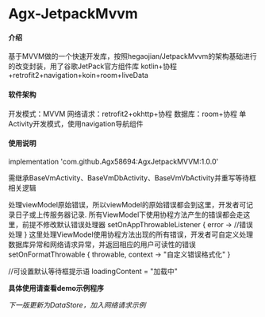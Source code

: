 # Agx-JetpackMvvm

#### 介绍
基于MVVM做的一个快速开发库，按照hegaojian/JetpackMvvm的架构基础进行的改变封装，用了谷歌JetPack官方组件库
kotlin+协程+retrofit2+navigation+koin+room+liveData

#### 软件架构
开发模式：MVVM
网络请求：retrofit2+okhttp+协程
数据库：room+协程
单Activity开发模式，使用navigation导航组件

#### 使用说明
implementation 'com.github.Agx58694:AgxJetpackMVVM:1.0.0'

需继承BaseVmActivity、BaseVmDbActivity、BaseVmVbActivity并重写等待框相关逻辑

处理viewModel原始错误，所以viewModel的原始错误都会到这里，开发者可记录日子或上传服务器记录.
所有ViewModel下使用协程方法产生的错误都会走这里，前提不修改默认错误处理器
setOnAppThrowableListener { error ->
   //错误处理
}
这里处理ViewModel使用协程方法出现的所有错误，开发者可自定义处理数据库异常和网络请求异常，并返回相应的用户可读性的错误
setOnFormatThrowable { throwable, context ->
   "自定义错误格式化"
}

//可设置默认等待框提示语
loadingContent = "加载中"

**具体使用请查看demo示例程序**

*下一版更新为DataStore，加入网络请求示例*